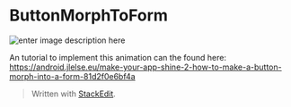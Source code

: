 # ButtonMorphToForm

![enter image description here](https://media.giphy.com/media/l0Iy8m0Df9YM9muWs/giphy.gif)

An tutorial to implement this animation can the found here: https://android.jlelse.eu/make-your-app-shine-2-how-to-make-a-button-morph-into-a-form-81d2f0e6bf4a
> Written with [StackEdit](https://stackedit.io/).
